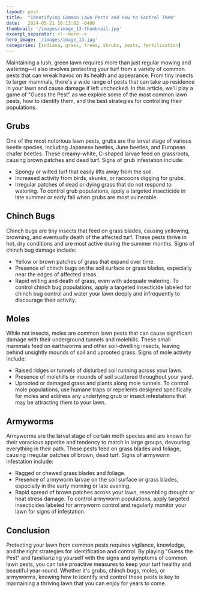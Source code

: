 ```yaml
---
layout: post
title:  "Identifying Common Lawn Pests and How to Control Them"
date:   2024-05-21 16:13:02 -0400
thumbnail: '/images/image_13-thumbnail.jpg'
excerpt_separator: <!--more-->
hero_image: '/images/image_13.jpg'
categories: [indiana, grass, trees, shrubs, pests, fertilization]
---
```

Maintaining a lush, green lawn requires more than just regular mowing and watering—it also involves protecting your turf from a variety of common pests that can wreak havoc on its health and appearance. <!--more-->From tiny insects to larger mammals, there's a wide range of pests that can take up residence in your lawn and cause damage if left unchecked. In this article, we'll play a game of "Guess the Pest" as we explore some of the most common lawn pests, how to identify them, and the best strategies for controlling their populations.

## Grubs
One of the most notorious lawn pests, grubs are the larval stage of various beetle species, including Japanese beetles, June beetles, and European chafer beetles. These creamy-white, C-shaped larvae feed on grassroots, causing brown patches and dead turf. Signs of grub infestation include:
* Spongy or wilted turf that easily lifts away from the soil.
* Increased activity from birds, skunks, or raccoons digging for grubs.
* Irregular patches of dead or dying grass that do not respond to watering.
To control grub populations, apply a targeted insecticide in late summer or early fall when grubs are most vulnerable.

## Chinch Bugs
Chinch bugs are tiny insects that feed on grass blades, causing yellowing, browning, and eventually death of the affected turf. These pests thrive in hot, dry conditions and are most active during the summer months. Signs of chinch bug damage include:
* Yellow or brown patches of grass that expand over time.
* Presence of chinch bugs on the soil surface or grass blades, especially near the edges of affected areas.
* Rapid wilting and death of grass, even with adequate watering.
To control chinch bug populations, apply a targeted insecticide labeled for chinch bug control and water your lawn deeply and infrequently to discourage their activity.

## Moles
While not insects, moles are common lawn pests that can cause significant damage with their underground tunnels and molehills. These small mammals feed on earthworms and other soil-dwelling insects, leaving behind unsightly mounds of soil and uprooted grass. Signs of mole activity include:
* Raised ridges or tunnels of disturbed soil running across your lawn.
* Presence of molehills or mounds of soil scattered throughout your yard.
* Uprooted or damaged grass and plants along mole tunnels.
To control mole populations, use humane traps or repellents designed specifically for moles and address any underlying grub or insect infestations that may be attracting them to your lawn.

## Armyworms
Armyworms are the larval stage of certain moth species and are known for their voracious appetite and tendency to march in large groups, devouring everything in their path. These pests feed on grass blades and foliage, causing irregular patches of brown, dead turf. Signs of armyworm infestation include:
* Ragged or chewed grass blades and foliage.
* Presence of armyworm larvae on the soil surface or grass blades, especially in the early morning or late evening.
* Rapid spread of brown patches across your lawn, resembling drought or heat stress damage.
To control armyworm populations, apply targeted insecticides labeled for armyworm control and regularly monitor your lawn for signs of infestation.

## Conclusion
Protecting your lawn from common pests requires vigilance, knowledge, and the right strategies for identification and control. By playing "Guess the Pest" and familiarizing yourself with the signs and symptoms of common lawn pests, you can take proactive measures to keep your turf healthy and beautiful year-round. Whether it's grubs, chinch bugs, moles, or armyworms, knowing how to identify and control these pests is key to maintaining a thriving lawn that you can enjoy for years to come.
